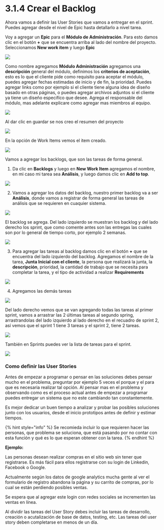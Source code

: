 # 3.1.4 Crear el Backlog

Ahora vamos a definir las User Stories que vamos a entregar en el sprint. Puedes agregar desde el nivel de Epic hasta detallarlo a nivel tarea. 

Voy a agregar un **Epic** para el **Módulo de Administración**. Para esto damos clic en el botón **+** que se encuentra arriba al lado del nombre del proyecto. Seleccionamos **New work item** y luego **Epic**

![](../../.gitbook/assets/epic.png)

Como nombre agregamos **Módulo Administración** agregamos una **descripción** general del módulo, definimos los **criterios de aceptación**, esto es lo que el cliente pide como requisito para aceptar el módulo, puedes agregar fechas estimadas de inicio y de fin, la prioridad. Puedes agregar links como por ejemplo si el cliente tiene alguna idea de diseño basado en otras páginas, o puedes agregar archivos adjuntos si el cliente ya tiene un diseño especifíco que desee. Agrega el responsable del módulo, mas adelante explicare como agregar mas miembros al equipo.

![](../../.gitbook/assets/image%20%2882%29.png)

Al dar clic en guardar se nos creo el resumen del proyecto

![](../../.gitbook/assets/image%20%28345%29.png)

En la opción de Work Items vemos el item creado.

![](../../.gitbook/assets/image%20%28146%29.png)

Vamos a agregar los backlogs, que son las tareas de forma general.

1. Da clic en **Backlogs** y luego en **New Work Item** agregamos el nombre, en mi caso mi tarea sea **Análisis**, y luego damos clic en **Add to top**.

![](../../.gitbook/assets/image%20%2887%29.png)

2. Vamos a agregar los datos del backlog, nuestro primer backlog va a ser **Análisis**, donde vamos a registrar de forma general las tareas de análisis que se requieren en cuaquier sistema. 

![](../../.gitbook/assets/image%20%28389%29.png)

El backlog se agrega. Del lado izquierdo se muestran los backlog y del lado derecho los sprint, que como comente antes son las entregas las cuales son por lo general de tiempo corto, por ejemplo 2 semanas.

![](../../.gitbook/assets/image%20%28120%29.png)

3. Para agregar las tareas al backlog damos clic en el botón **+** que se encuentra del lado izquierdo del backlog. Agregamos el nombre de la tarea, **Junta Inicial con el cliente**, la persona que realizará la junta, la **descripción**, prioridad, la cantidad de trabajo que se necesita para completar la tarea, y el tipo de actividad a realizar **Requirements**

![](../../.gitbook/assets/image%20%28380%29.png)

4. Agregamos las demás tareas 

![](../../.gitbook/assets/image%20%28300%29.png)

Del lado derecho vemos que se van agregando todas las tareas al primer sprint, vamos a arrastrar las 2 últimas tareas al segundo spring, arrastrandolas del lado izquierdo al lado derecho en el recuadro de sprint 2, así vemos que el sprint 1 tiene 3 tareas y el sprint 2, tiene 2 tareas.

![](../../.gitbook/assets/image%20%28419%29.png)

También en Sprints puedes ver la lista de tareas para el sprint.

![](../../.gitbook/assets/image%20%28441%29.png)

### Como definir las User Stories

Antes de empezar a programar o pensar en las soluciones debes pensar mucho en el problema, preguntar por ejemplo 5 veces el porque y el para que es necesaria realizar tal opción. Al pensar mas en el problema y observando como es el proceso actual antes de empezar a programar puedes entregar un sistema que no este cambiando tan constantemente. 

Es mejor dedicar un buen tiempo a analizar y probar las posibles soluciones junto con los usuarios, desde el inicio prototipos antes de definir y estimar tiempos.

{% hint style="info" %}
Se recomieda incluir lo que requieren hacer las personas, que problema se soluciona, que está pasando por  no contar con esta función y qué es lo que esperan obtener con la tarea.
{% endhint %}

**Ejemplo:** 

Las personas desean realizar compras en el sitio web sin tener que registrarse. Es más fácil para ellos registrarse con su login de Linkedin, Facebook o Google. 

Actualmente según los datos de google analytics mucha gente al ver el formulario de registro abandona la página y su carrito de compras, por lo cual se están perdiendo posibles ventas.

 Se espera que al agregar este login con redes sociales se incrementen las ventas en línea.

Al dividir las tareas del User Story debes incluir las tareas de desarrollo, creación o acutalización de base de datos, testing, etc. Las tareas del user story deben completarse en menos de un día.



